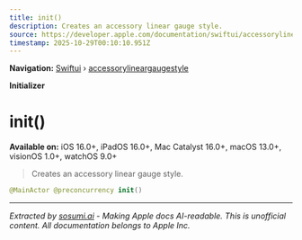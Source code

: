 ```yaml
---
title: init()
description: Creates an accessory linear gauge style.
source: https://developer.apple.com/documentation/swiftui/accessorylineargaugestyle/init()
timestamp: 2025-10-29T00:10:10.951Z
---
```


**Navigation:** [Swiftui](/documentation/swiftui) › [accessorylineargaugestyle](/documentation/swiftui/accessorylineargaugestyle)

**Initializer**

# init()

**Available on:** iOS 16.0+, iPadOS 16.0+, Mac Catalyst 16.0+, macOS 13.0+, visionOS 1.0+, watchOS 9.0+

> Creates an accessory linear gauge style.

```swift
@MainActor @preconcurrency init()
```

---

*Extracted by [sosumi.ai](https://sosumi.ai) - Making Apple docs AI-readable.*
*This is unofficial content. All documentation belongs to Apple Inc.*
